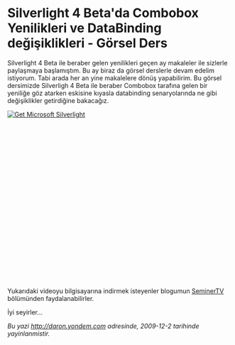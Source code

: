 # Silverlight 4 Beta'da Combobox Yenilikleri ve DataBinding değişiklikleri - Görsel Ders 

Silverlight 4 Beta ile beraber gelen yenilikleri geçen ay makaleler ile
sizlerle paylaşmaya başlamıştım. Bu ay biraz da görsel derslerle devam
edelim istiyorum. Tabi arada her an yine makalelere dönüş yapabilirim.
Bu görsel dersimizde Silverligh 4 Beta ile beraber Combobox tarafına
gelen bir yeniliğe göz atarken eskisine kıyasla databinding
senaryolarında ne gibi değişiklikler getirdiğine bakacağız.

<div style="width:512px;height:384px;">

[![Get Microsoft
Silverlight](http://go2.microsoft.com/fwlink/?LinkId=108181)](http://go2.microsoft.com/fwlink/?LinkID=124807)

</div>

Yukarıdaki videoyu bilgisayarına indirmek isteyenler blogumun
[SeminerTV](http://daron.yondem.com/tr/formatpage.aspx?path=seminertv.format.html#GorselDersler)
bölümünden faydalanabilirler.

İyi seyirler...


*Bu yazi http://daron.yondem.com adresinde, 2009-12-2 tarihinde yayinlanmistir.*
